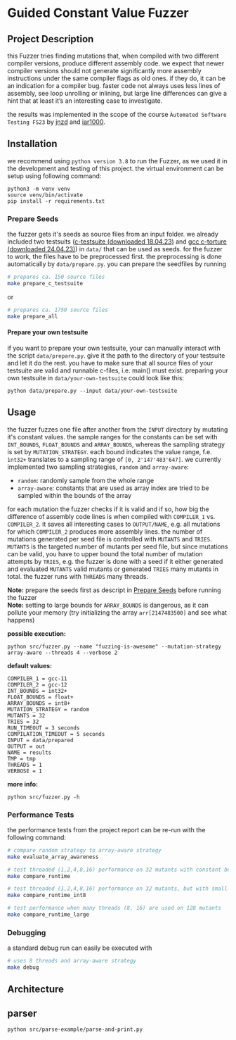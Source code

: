# Guided Constant Value Fuzzer

## Project Description
this Fuzzer  tries finding mutations that, when compiled with two different compiler versions, produce different assembly code.
we expect that newer compiler versions should not generate significantly more assembly instructions under the same
compiler flags as old ones.
if they do, it can be an indication for a compiler bug.
faster code not always uses less lines of assembly, see loop unrolling or inlining, but large line differences can give a hint that at least it’s an interesting case to investigate.
  
the results was implemented in the scope of the course `Àutomated Software Testing FS23` by [jnzd](https://github.com/jnzd) and [iar1000](https://github.com/iar1000).


## Installation
we recommend using ``python version 3.8`` to run the Fuzzer, as we used it in the development and testing of this project.
the virtual environment can be setup using following command:
```
python3 -m venv venv
source venv/bin/activate
pip install -r requirements.txt
```

### Prepare Seeds
<a name="seeds"></a>
the fuzzer gets it's seeds as source files from an input folder.
we already included two testsuits ([c-testsuite (downloaded 18.04.23)](https://github.com/c-testsuite/c-testsuite/tree/master/tests/single-exec) and [gcc c-torture (downloaded 24.04.23)]( https://gcc.gnu.org/onlinedocs/gccint/C-Tests.html))
in ``data/`` that can be used as seeds. 
for the fuzzer to work, the files have to be preprocessed first.
the preprocessing is done automatically by  ``data/prepare.py``.
you can prepare the seedfiles by running
```bash
# prepares ca. 150 source files
make prepare_c_testsuite
```
or
```bash
# prepares ca. 1750 source files
make prepare_all
```

#### Prepare your own testsuite
if you want to prepare your own testsuite, your can manually interact with the script ``data/prepare.py``.
give it the path to the directory of your testsuite and let it do the rest. 
you have to make sure that all source files of your testsuite are valid and runnable c-files, i.e. main() must exist.
preparing your own testsuite in ``data/your-own-testsuite`` could look like this:
```
python data/prepare.py --input data/your-own-testsuite
```

## Usage
the fuzzer fuzzes one file after another from the `INPUT` directory by mutating it's constant values. 
the sample ranges for the constants can be set with ``INT_BOUNDS``, ``FLOAT_BOUNDS`` and ``ARRAY_BOUNDS``, whereas the sampling
strategy is set by ``MUTATION_STRATEGY``.
each bound indicates the value range, f.e. `ìnt32+` translates to a sampling range of `[0, 2'147'483'647]`.
we currently implemented two sampling strategies, ``random`` and `array-aware`:
- `random`: randomly sample from the whole range
- `array-aware`: constants that are used as array index are tried to be sampled within the bounds of the array

for each mutation the fuzzer checks if it is valid and if so, how big the difference of assembly code lines is when compiled with
``COMPILER_1`` vs. ``COMPILER_2``.
it saves all interesting cases to `OUTPUT/NAME`, e.g. all mutations for which ``COMPILER_2`` produces more assembly lines.
the number of mutations generated per seed file is controlled with ``MUTANTS`` and ``TRIES``.
``MUTANTS`` is the targeted number of mutants per seed file, but since mutations can be valid, you have to upper bound the 
total number of mutation attempts by ``TRIES``, e.g. the fuzzer is done with a seed if it either generated and evaluated
``MUTANTS`` valid mutants or generated ``TRIES`` many mutants in total.
the fuzzer runs with ``THREADS`` many threads.

**Note:** prepare the seeds first as descript in [Prepare Seeds](#prepare-seeds) before running the fuzzer   
**Note:** setting to large bounds for ``ARRAY_BOUNDS`` is dangerous, as it can pollute your memory (try initializing the array `arr[2147483500]` and see what happens)

**possible execution:**
```
python src/fuzzer.py --name "fuzzing-is-awesome" --mutation-strategy array-aware --threads 4 --verbose 2
```

**default values:**  
```
COMPILER_1 = gcc-11  
COMPILER_2 = gcc-12  
INT_BOUNDS = int32+  
FLOAT_BOUNDS = float+  
ARRAY_BOUNDS = int8+  
MUTATION_STRATEGY = random  
MUTANTS = 32  
TRIES = 32  
RUN_TIMEOUT = 3 seconds  
COMPILATION_TIMEOUT = 5 seconds  
INPUT = data/prepared  
OUTPUT = out  
NAME = results  
TMP = tmp  
THREADS = 1  
VERBOSE = 1 
``` 

**more info:**
```
python src/fuzzer.py -h
```

### Performance Tests
the performance tests from the project report can be re-run with the following command:
```bash
# compare random strategy to array-aware strategy
make evaluate_array_awareness

# test threaded (1,2,4,8,16) performance on 32 mutants with constant bounds int32+
make compare_runtime

# test threaded (1,2,4,8,16) performance on 32 mutants, but with small constant bounds int8+
make compare_runtime_int8

# test performance when many threads (8, 16) are used on 128 mutants
make compare_runtime_large
```

### Debugging
a standard debug run can easily be executed with 
```bash
# uses 8 threads and array-aware strategy
make debug
```

## Architecture



## parser

```python src/parse-example/parse-and-print.py```


